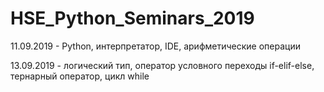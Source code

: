 # HSE_Python_Seminars_2019

11.09.2019 - Python, интерпретатор, IDE, арифметические операции

13.09.2019 - логический тип, оператор условного переходы if-elif-else, тернарный оператор, цикл while
